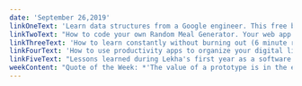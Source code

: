 ```yaml
---
date: 'September 26,2019'
linkOneText: 'Learn data structures from a Google engineer. This free beginner-friendly course will teach you common data structures like singly and doubly linked lists, stacks, queues, heaps, binary trees, hash tables, AVL trees, and more. (8 hour video course + code examples): https://www.freecodecamp.org/news/learn-data-structures-from-a-google-engineer/'
linkTwoText: "How to code your own Random Meal Generator. Your web app will give you a random recipe and cooking tutorial video whenever you're hungry, but don't know what to cook. (7 minute read with code samples and a working demo): https://www.freecodecamp.org/news/creating-a-random-meal-generator/"
linkThreeText: 'How to learn constantly without burning out (6 minute read): https://www.freecodecamp.org/news/how-to-constantly-learn-without-burning-out/'
linkFourText: 'How to use productivity apps to organize your digital life, and get more done in less time (11 minute read): https://www.freecodecamp.org/news/productivity/'
linkFiveText: "Lessons learned during Lekha's first year as a software engineer. She shares insights on what to expect, and also some tips for women getting into tech (7 minute read): https://www.freecodecamp.org/news/my-first-year-as-a-software-engineer/"
weekContent: "Quote of the Week: *'The value of a prototype is in the education it gives you, not in the code itself.'* — Alan Cooper"
---
```


